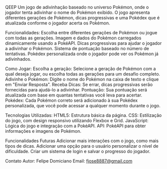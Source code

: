 QEEP
Um jogo de adivinhação baseado no universo Pokémon, onde o jogador tenta adivinhar o nome do Pokémon exibido. O jogo apresenta diferentes gerações de Pokémon, dicas progressivas e uma Pokédex que é atualizada conforme o jogador acerta os Pokémon.

Funcionalidades:
Escolha entre diferentes gerações de Pokémon ou jogue com todas as gerações.
Imagem e dados do Pokémon carregados dinamicamente usando a PokéAPI.
Dicas progressivas para ajudar o jogador a adivinhar o Pokémon.
Sistema de pontuação baseado no número de tentativas.
Pokédex personalizada onde o jogador pode ver os Pokémon já adivinhados.

Como Jogar:
Escolha a geração: Selecione a geração de Pokémon com a qual deseja jogar, ou escolha todas as gerações para um desafio completo.
Adivinhe o Pokémon: Digite o nome do Pokémon na caixa de texto e clique em "Enviar Resposta".
Receba Dicas: Se errar, dicas progressivas serão fornecidas para ajudá-lo a adivinhar.
Pontuação: Sua pontuação será atualizada com base em quantas tentativas você leva para acertar.
Pokédex: Cada Pokémon correto será adicionado à sua Pokédex personalizada, que você pode acessar a qualquer momento durante o jogo.

Tecnologias Utilizadas:
HTML5: Estrutura básica da página.
CSS: Estilização do jogo, com design responsivo utilizando Flexbox e Grid.
JavaScript: Lógica do jogo e integração com a PokéAPI.
API: PokéAPI para obter informações e imagens de Pokémon.

Funcionalidades Futuras
Adicionar mais interações com o jogo, como mais tipos de dicas.
Adicionar uma opção para o usuário personalizar o nível de dificuldade.
Criar um sistema de login e salvar o progresso do jogador.

Contato
Autor: Felipe Domiciano
Email: fjose8887@gmail.com
